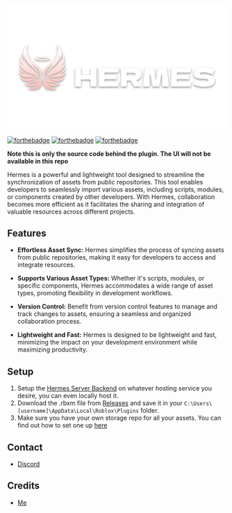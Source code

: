 ![](./assets/HermesBanner.png)

[![forthebadge](https://forthebadge.com/images/featured/featured-built-with-love.svg)](https://forthebadge.com)
[![forthebadge](https://forthebadge.com/images/featured/featured-made-with-crayons.svg)](https://forthebadge.com)
[![forthebadge](https://forthebadge.com/images/badges/license-mit.svg)](https://forthebadge.com)


**Note this is only the source code behind the plugin. The UI will not be available in this repo**

Hermes is a powerful and lightweight tool designed to streamline the synchronization of assets from public repositories. This tool enables developers to seamlessly import various assets, including scripts, modules, or components created by other developers. With Hermes, collaboration becomes more efficient as it facilitates the sharing and integration of valuable resources across different projects.

## Features

- **Effortless Asset Sync:** Hermes simplifies the process of syncing assets from public repositories, making it easy for developers to access and integrate resources.

- **Supports Various Asset Types:** Whether it's scripts, modules, or specific components, Hermes accommodates a wide range of asset types, promoting flexibility in development workflows.

- **Version Control:** Benefit from version control features to manage and track changes to assets, ensuring a seamless and organized collaboration process.

- **Lightweight and Fast:** Hermes is designed to be lightweight and fast, minimizing the impact on your development environment while maximizing productivity.

## Setup

1.  Setup the [Hermes Server Backend](https://github.com/jun-ro/HermesServer) on whatever hosting service you desire, you can even locally host it. 
2.  Download the .rbxm file from [Releases](https://github.com/jun-ro/Hermes/releases/tag/release) and save it in your ```C:\Users\[username]\AppData\Local\Roblox\Plugins``` folder.
3.  Make sure you have your own storage repo for all your assets. You can find out how to set one up [here](https://github.com/jun-ro/ExampleHermesStorage)



## Contact

- [Discord](https://discord.com/users/629745194920837120)

## Credits

- [Me](https://github.com/jun-ro)